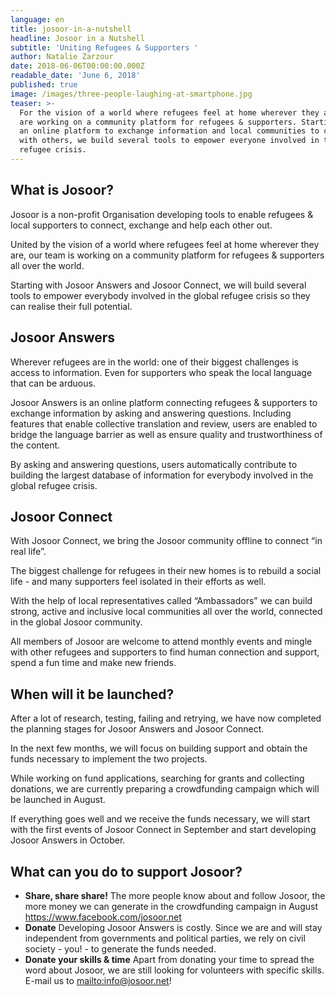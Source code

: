 ```yaml
---
language: en
title: josoor-in-a-nutshell
headline: Josoor in a Nutshell
subtitle: 'Uniting Refugees & Supporters '
author: Natalie Zarzour
date: 2018-06-06T00:00:00.000Z
readable_date: 'June 6, 2018'
published: true
image: /images/three-people-laughing-at-smartphone.jpg
teaser: >-
  For the vision of a world where refugees feel at home wherever they are, we
  are working on a community platform for refugees & supporters. Starting with
  an online platform to exchange information and local communities to connect
  with others, we build several tools to empower everyone involved in the global
  refugee crisis.
---
```

## What is Josoor?

Josoor is a non-profit Organisation developing tools to enable refugees & local supporters to connect, exchange and help each other out. 

United by the vision of a world where refugees feel at home wherever they are, our team is working on a community platform for refugees & supporters all over the world. 

Starting with Josoor Answers and Josoor Connect, we will build several tools to empower  everybody involved in the global refugee crisis so they can realise their full potential.

## Josoor Answers

Wherever refugees are in the world: one of their biggest challenges is access to information. Even for supporters who speak the local language that can be arduous.

Josoor Answers is an online platform connecting refugees & supporters to exchange information by asking and answering questions. Including features that enable collective translation and review, users are enabled to bridge the language barrier as well as ensure quality and trustworthiness of the content.

By asking and answering questions, users automatically contribute to building the largest database of information for everybody involved in the global refugee crisis.

## Josoor Connect

With Josoor Connect, we bring the Josoor community offline to connect “in real life”.

The biggest challenge for refugees in their new homes is to rebuild a social life - and many supporters feel isolated in their efforts as well.

With the help of local representatives called “Ambassadors” we can build strong, active and inclusive local communities all over the world, connected in the global Josoor community. 

All members of Josoor are welcome to attend monthly events and mingle with other refugees and supporters to find human connection and support, spend a fun time and make new friends.

## When will it be launched?

After a lot of research, testing, failing and retrying, we have now completed the planning stages for Josoor Answers and Josoor Connect.

In the next few months, we will focus on building support and obtain the funds necessary to implement the two projects.

While working on fund applications, searching for grants and collecting donations, we are currently preparing a crowdfunding campaign which will be launched in August. 

If everything goes well and we receive the funds necessary, we will start with the first events of Josoor Connect in September and start developing Josoor Answers in October. 

## What can you do to support Josoor?

* **Share, share share!**
  The more people know about and follow Josoor, the more money we can generate in the crowdfunding campaign in August <https://www.facebook.com/josoor.net>
* **Donate**
  Developing Josoor Answers is costly. Since we are and will stay independent from governments and political parties, we rely on civil society - you! - to generate the funds needed.
* **Donate your skills & time**
  Apart from donating your time to spread the word about Josoor, we are still looking for volunteers with specific skills.
  E-mail us to <mailto:info@josoor.net>!
